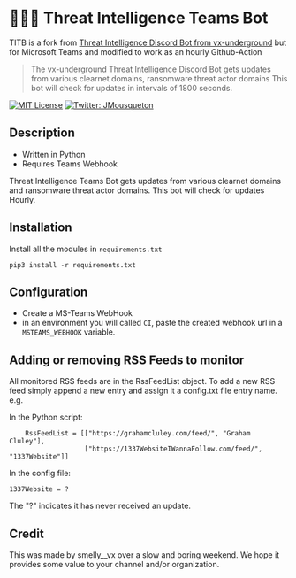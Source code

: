 # 🏴‍☠️🤖 Threat Intelligence Teams Bot

TITB is a fork from [Threat Intelligence Discord Bot from vx-underground](https://github.com/vxunderground/ThreatIntelligenceDiscordBot/) but for Microsoft Teams and modified to work as an hourly Github-Action 

> The vx-underground Threat Intelligence Discord Bot gets updates from various clearnet domains, ransomware threat actor domains This bot will check for updates in intervals of 1800 seconds.

[![MIT License](https://img.shields.io/badge/License-MIT-yellow.svg)](LICENSE)  [![Twitter: JMousqueton](https://img.shields.io/twitter/follow/JMousqueton.svg?style=social)](https://twitter.com/JMousqueton)

## Description

* Written in Python 
* Requires Teams Webhook

Threat Intelligence Teams Bot gets updates from various clearnet domains and ransomware threat actor domains.  This bot will check for updates Hourly. 

## Installation
Install all the modules in ```requirements.txt```
```
pip3 install -r requirements.txt
```

## Configuration

* Create a MS-Teams WebHook  
* in an environment you will called `CI`, paste the created webhook url in a `MSTEAMS_WEBHOOK` variable. 

## Adding or removing RSS Feeds to monitor
All monitored RSS feeds are in the RssFeedList object. To add a new RSS feed simply append a new entry and assign it a config.txt file entry name. e.g.

In the Python script:
```
    RssFeedList = [["https://grahamcluley.com/feed/", "Graham Cluley"],
                   ["https://1337WebsiteIWannaFollow.com/feed/", "1337Website"]]
```

In the config file:
```
1337Website = ?
```
The "?" indicates it has never received an update.

## Credit
This was made by smelly__vx over a slow and boring weekend. We hope it provides some value to your channel and/or organization.
